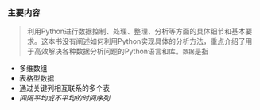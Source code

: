 ### 主要内容
>利用Python进行数据控制、处理、整理、分析等方面的具体细节和基本要求。这本书没有阐述如何利用Python实现具体的分析方法，重点介绍了用于高效解决各种数据分析问题的Python语言和库。`数据`是指

* 多维数组
* 表格型数据
* 通过关键列相互联系的多个表
* *间隔平均或不平均的时间序列*